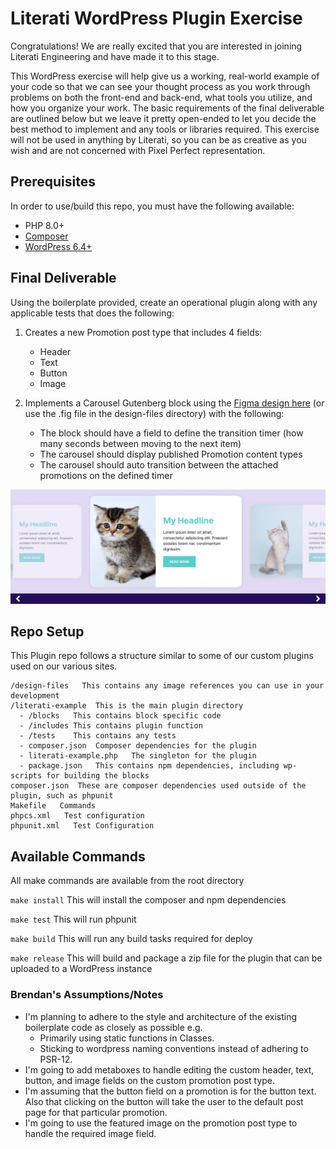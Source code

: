 # Literati WordPress Plugin Exercise
Congratulations! We are really excited that you are interested in joining Literati Engineering and have made it to this stage. 

This WordPress exercise will help give us a working, real-world example of your code so that we can see your thought process as you work through problems on both the front-end and back-end, what tools you utilize, and how you organize your work. The basic requirements of the final deliverable are outlined below but we leave it pretty open-ended to let you decide the best method to implement and any tools or libraries required. This exercise will not be used in anything by Literati, so you can be as creative as you wish and are not concerned with Pixel Perfect representation.

## Prerequisites
In order to use/build this repo, you must have the following available:

* PHP 8.0+
* [Composer](https://getcomposer.org/download/)
* [WordPress 6.4+](https://wordpress.org/download/releases/)

## Final Deliverable
Using the boilerplate provided, create an operational plugin along with any applicable tests that does the following:

1.  Creates a new Promotion post type that includes 4 fields:
    * Header
    * Text
    * Button
    * Image

2.  Implements a Carousel Gutenberg block using the [Figma design here](https://www.figma.com/proto/cb6J47VWG0OiNHgHYrFfYJ/Literati-Example-Carousel?page-id=0%3A1&type=design&node-id=1-2&viewport=1037%2C847%2C1&t=6HoJEb2wYGRRrobI-8&scaling=scale-down&starting-point-node-id=1%3A2&device-frame=0&hotspot-hints=0&disable-default-keyboard-nav=1&hide-ui=1) (or use the .fig file in the design-files directory) with the following:
    * The block should have a field to define the transition timer (how many seconds between moving to the next item)
    * The carousel should display published Promotion content types
    * The carousel should auto transition between the attached promotions on the defined timer


![image info](./design-files/literati_example_carousel.jpg)

## Repo Setup
This Plugin repo follows a structure similar to some of our custom plugins used on our various sites. 

```
/design-files   This contains any image references you can use in your development
/literati-example  This is the main plugin directory
  - /blocks   This contains block specific code
  - /includes This contains plugin function
  - /tests    This contains any tests
  - composer.json  Composer dependencies for the plugin
  - literati-example.php   The singleton for the plugin
  - package.json   This contains npm dependencies, including wp-scripts for building the blocks
composer.json  These are composer dependencies used outside of the plugin, such as phpunit
Makefile   Commands
phpcs.xml   Test configuration
phpunit.xml   Test Configuration
```

## Available Commands
All make commands are available from the root directory

```make install```
This will install the composer and npm dependencies

```make test```
This will run phpunit

```make build```
This will run any build tasks required for deploy

```make release```
This will build and package a zip file for the plugin that can be uploaded to a WordPress instance

### Brendan's Assumptions/Notes
- I'm planning to adhere to the style and architecture of the existing boilerplate code as closely as possible e.g.
  - Primarily using static functions in Classes.
  - Sticking to wordpress naming conventions instead of adhering to PSR-12.
- I'm going to add metaboxes to handle editing the custom header, text, button, and image fields on the custom promotion post type.
- I'm assuming that the button field on a promotion is for the button text. Also that clicking on the button will take the user to the default post page for that particular promotion.
- I'm going to use the featured image on the promotion post type to handle the required image field.